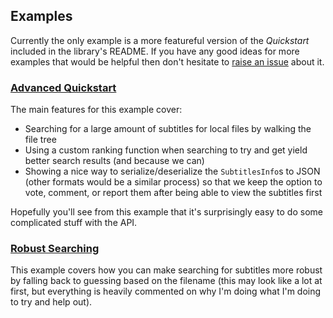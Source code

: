 ## Examples

Currently the only example is a more featureful version of the _Quickstart_ included in the library's README. If you have any good ideas for more examples that would be helpful then don't hesitate to [raise an issue](https://github.com/LovecraftianHorror/subwinder/issues) about it.

### [Advanced Quickstart](advanced_quickstart.py)

The main features for this example cover:

- Searching for a large amount of subtitles for local files by walking the file tree
- Using a custom ranking function when searching to try and get yield better search results (and because we can)
- Showing a nice way to serialize/deserialize the `SubtitlesInfo`s to JSON (other formats would be a similar process) so that we keep the option to vote, comment, or report them after being able to view the subtitles first

Hopefully you'll see from this example that it's surprisingly easy to do some complicated stuff with the API.

### [Robust Searching](robust_search.py)

This example covers how you can make searching for subtitles more robust by falling back to guessing based on the filename (this may look like a lot at first, but everything is heavily commented on why I'm doing what I'm doing to try and help out).
